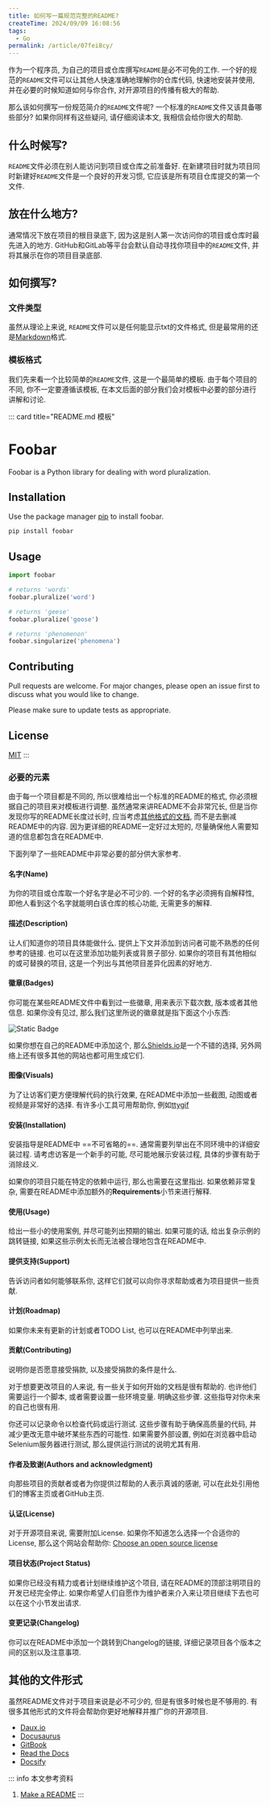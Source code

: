 ```yaml
---
title: 如何写一篇规范完整的README?
createTime: 2024/09/09 16:08:56
tags:
  - Go
permalink: /article/07fei8cy/
---
```


作为一个程序员, 为自己的项目或仓库撰写`README`是必不可免的工作. 一个好的规范的`README`文件可以让其他人快速准确地理解你的仓库代码, 快速地安装并使用, 并在必要的时候知道如何与你合作, 对开源项目的传播有极大的帮助. 

那么该如何撰写一份规范简介的`README`文件呢? 一个标准的`README`文件又该具备哪些部分? 如果你同样有这些疑问, 请仔细阅读本文, 我相信会给你很大的帮助.
<!-- more -->


## 什么时候写?
`README`文件必须在别人能访问到项目或仓库之前准备好. 在新建项目时就为项目同时新建好`README`文件是一个良好的开发习惯, 它应该是所有项目仓库提交的第一个文件.

## 放在什么地方?
通常情况下放在项目的根目录底下, 因为这是别人第一次访问你的项目或仓库时最先进入的地方. GitHub和GitLab等平台会默认自动寻找你项目中的`README`文件, 并将其展示在你的项目目录底部.

## 如何撰写?

### 文件类型
虽然从理论上来说, `README`文件可以是任何能显示txt的文件格式, 但是最常用的还是[Markdown](https://commonmark.org/)格式.

### 模板格式
我们先来看一个比较简单的`README`文件, 这是一个最简单的模板. 由于每个项目的不同, 你不一定要遵循该模板, 在本文后面的部分我们会对模板中必要的部分进行讲解和讨论.

::: card title="README.md 模板"
# Foobar

Foobar is a Python library for dealing with word pluralization.

## Installation

Use the package manager [pip](https://pip.pypa.io/en/stable/) to install foobar.

```bash
pip install foobar
```

## Usage

```python
import foobar

# returns 'words'
foobar.pluralize('word')

# returns 'geese'
foobar.pluralize('goose')

# returns 'phenomenon'
foobar.singularize('phenomena')
```

## Contributing

Pull requests are welcome. For major changes, please open an issue first
to discuss what you would like to change.

Please make sure to update tests as appropriate.

## License

[MIT](https://choosealicense.com/licenses/mit/)
:::



### 必要的元素
由于每一个项目都是不同的, 所以很难给出一个标准的README的格式, 你必须根据自己的项目来对模板进行调整. 虽然通常来讲README不会非常冗长, 但是当你发现你写的README长度过长时, 应当考虑[其他格式的文档](/article/07fei8cy/##其他的文件形式), 而不是去删减README中的内容. 因为更详细的README一定好过太短的, 尽量确保他人需要知道的信息都包含在README中.

下面列举了一些README中非常必要的部分供大家参考.

#### 名字(Name)
为你的项目或仓库取一个好名字是必不可少的. 一个好的名字必须拥有自解释性, 即他人看到这个名字就能明白该仓库的核心功能, 无需更多的解释.

#### 描述(Description)
让人们知道你的项目具体能做什么. 提供上下文并添加到访问者可能不熟悉的任何参考的链接. 也可以在这里添加功能列表或背景子部分. 如果你的项目有其他相似的或可替换的项目, 这是一个列出与其他项目差异化因素的好地方.

#### 徽章(Badges)
你可能在某些README文件中看到过一些徽章, 用来表示下载次数, 版本或者其他信息. 如果你没有见过, 那么我们这里所说的徽章就是指下面这个小东西: 

![Static Badge](https://img.shields.io/badge/this_is-a_badge-blue)


如果你想在自己的README中添加这个, 那么[Shields.io](https://shields.io/)是一个不错的选择, 另外网络上还有很多其他的网站也都可用生成它们.

#### 图像(Visuals)
为了让访客们更方便理解代码的执行效果, 在README中添加一些截图, 动图或者视频是非常好的选择. 有许多小工具可用帮助你, 例如[ttygif](https://github.com/icholy/ttygif)

#### 安装(Installation)
安装指导是README中 ==不可省略的==. 通常需要列举出在不同环境中的详细安装过程. 请考虑访客是一个新手的可能, 尽可能地展示安装过程, 具体的步骤有助于消除歧义.

如果你的项目只能在特定的依赖中运行, 那么也需要在这里指出. 如果依赖非常复杂, 需要在README中添加额外的**Requirements**小节来进行解释.


#### 使用(Usage)
给出一些小的使用案例, 并尽可能列出预期的输出. 如果可能的话, 给出复杂示例的跳转链接, 如果这些示例太长而无法被合理地包含在README中.

#### 提供支持(Support)
告诉访问者如何能够联系你, 这样它们就可以向你寻求帮助或者为项目提供一些贡献.

#### 计划(Roadmap)
如果你未来有更新的计划或者TODO List, 也可以在README中列举出来.

#### 贡献(Contributing)

说明你是否愿意接受捐款, 以及接受捐款的条件是什么. 

对于想要更改项目的人来说, 有一些关于如何开始的文档是很有帮助的. 也许他们需要运行一个脚本, 或者需要设置一些环境变量. 明确这些步骤. 这些指导对你未来的自己也很有用. 

你还可以记录命令以检查代码或运行测试. 这些步骤有助于确保高质量的代码, 并减少更改无意中破坏某些东西的可能性. 如果需要外部设置, 例如在浏览器中启动Selenium服务器进行测试, 那么提供运行测试的说明尤其有用. 

#### 作者及致谢(Authors and acknowledgment)
向那些项目的贡献者或者为你提供过帮助的人表示真诚的感谢, 可以在此处引用他们的博客主页或者GitHub主页.

#### 认证(License)
对于开源项目来说, 需要附加License. 如果你不知道怎么选择一个合适你的License, 那么这个网站会帮助你: [Choose an open source license](https://choosealicense.com/)

#### 项目状态(Project Status)
如果你已经没有精力或者计划继续维护这个项目, 请在README的顶部注明项目的开发已经完全停止. 如果你希望人们自愿作为维护者来介入来让项目继续下去也可以在这个小节发出请求.

#### 变更记录(Changelog)
你可以在README中添加一个跳转到Changelog的链接, 详细记录项目各个版本之间的区别以及注意事项.


## 其他的文件形式
虽然README文件对于项目来说是必不可少的, 但是有很多时候也是不够用的. 有很多其他形式的文件将会帮助你更好地解释并推广你的开源项目.
- [Daux.io](https://daux.io/)
- [Docusaurus](https://docusaurus.io/)
- [GitBook](https://www.gitbook.com/)
- [Read the Docs](https://about.readthedocs.com/?ref=readthedocs.org)
- [Docsify](https://docsify.js.org/#/)




::: info 本文参考资料
1. [Make a README](https://www.makeareadme.com/)
:::